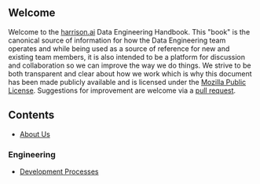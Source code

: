 ## Welcome

Welcome to the [harrison.ai](https://harrison.ai) Data Engineering Handbook.  This "book" is the canonical source of information for how the Data Engineering team operates and while being used as a source of reference for new and existing team members, it is also intended to be a platform for discussion and collaboration so we can improve the way we do things.  We strive to be both transparent and clear about how we work which is why this document has been made publicly available and is licensed under the [Mozilla Public License](https://github.com/harrison-ai/dataeng-handbook/blob/main/LICENSE).  Suggestions for improvement are welcome via a [pull request](https://github.com/harrison-ai/dataeng-handbook/pulls).

## Contents

* [About Us](about.html)

### Engineering

* [Development Processes](engineering/dev.html)